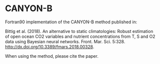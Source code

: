# CANYON-B
Fortran90 implementation of the CANYON-B method published in:

Bittig et al. (2018). An alternative to static climatologies: Robust estimation of open ocean CO2 variables and nutrient concentrations from T, S and O2 data using Bayesian neural networks. 
Front. Mar. Sci. 5:328. http://dx.doi.org/10.3389/fmars.2018.00328.

When using the method, please cite the paper.
